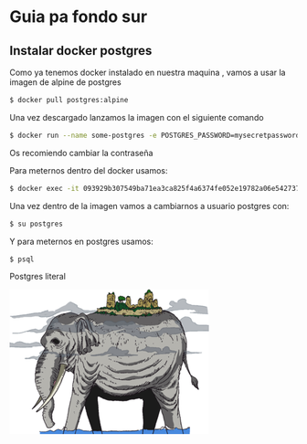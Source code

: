 # Guia pa fondo sur

## Instalar docker postgres

Como ya tenemos docker instalado en nuestra maquina , vamos a usar la imagen de alpine de postgres

```bash
$ docker pull postgres:alpine
```

Una vez descargado lanzamos la imagen con el siguiente comando

```bash
$ docker run --name some-postgres -e POSTGRES_PASSWORD=mysecretpassword -d postgres:alpine
```

Os recomiendo cambiar la contraseña

Para meternos dentro del docker usamos:

```bash
$ docker exec -it 093929b307549ba71ea3ca825f4a6374fe052e19782a06e5427379e860103260 bash
```

Una vez dentro de la imagen vamos a cambiarnos a usuario postgres con:

```bash
$ su postgres
```

Y para meternos en postgres usamos:

```bash
$ psql
```

Postgres literal

<img src="./docs/postgres_zunesha.png">
